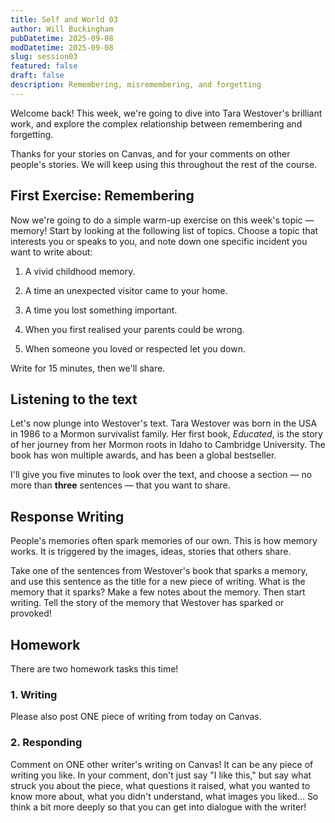 ```yaml
---
title: Self and World 03
author: Will Buckingham
pubDatetime: 2025-09-08
modDatetime: 2025-09-08
slug: session03
featured: false
draft: false
description: Remembering, misremembering, and forgetting
---
```

Welcome back! This week, we're going to dive into Tara Westover's brilliant work, and explore the complex relationship between remembering and forgetting.

Thanks for your stories on Canvas, and for your comments on other people's stories. We will keep using this throughout the rest of the course.

## First Exercise: Remembering

Now we're going to do a simple warm-up exercise on this week's topic — memory! Start by looking at the following list of topics. Choose a topic that interests you or speaks to you, and note down one specific incident you want to write about:

1.  A vivid childhood memory.
    
2.  A time an unexpected visitor came to your home.
    
3.  A time you lost something important.
    
4.  When you first realised your parents could be wrong.
    
5.  When someone you loved or respected let you down.
    

Write for 15 minutes, then we'll share.

## Listening to the text

Let's now plunge into Westover's text. Tara Westover was born in the USA in 1986 to a Mormon survivalist family. Her first book, _Educated_, is the story of her journey from her Mormon roots in Idaho to Cambridge University. The book has won multiple awards, and has been a global bestseller.

I'll give you five minutes to look over the text, and choose a section — no more than **three** sentences — that you want to share.

## Response Writing

People's memories often spark memories of our own. This is how memory works. It is triggered by the images, ideas, stories that others share.

Take one of the sentences from Westover's book that sparks a memory, and use this sentence as the title for a new piece of writing. What is the memory that it sparks? Make a few notes about the memory. Then start writing. Tell the story of the memory that Westover has sparked or provoked!

## Homework

There are two homework tasks this time!

### 1\. Writing

Please also post ONE piece of writing from today on Canvas.

### 2\. Responding

Comment on ONE other writer's writing on Canvas! It can be any piece of writing you like. In your comment, don't just say "I like this," but say what struck you about the piece, what questions it raised, what you wanted to know more about, what you didn't understand, what images you liked... So think a bit more deeply so that you can get into dialogue with the writer!